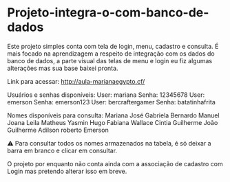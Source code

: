 # Projeto-integra-o-com-banco-de-dados

Este projeto simples conta com tela de login, menu, cadastro e consulta. É mais focado na aprendizagem a respeito de integração com os dados do banco de dados, a parte visual das telas de menu e login eu fiz algumas alterações mas sua base baixei pronta.

Link para acessar: http://aula-marianaegypto.cf/

Usuários e senhas disponíveis: 
User: mariana Senha: 12345678
User: emerson Senha: emerson123
User: bercraftergamer Senha: batatinhafrita

Nomes disponíveis para consulta:
Mariana
José
Gabriela
Bernardo
Manuel
Joana
Leila
Matheus
Yasmin
Hugo
Fabiana 
Wallace
Cintia
Guilherme
João Guilherme
Adilson roberto
Emerson

⚠️ Para consultar todos os nomes armazenados na tabela, é só deixar a barra em branco e clicar em consultar.

O projeto por enquanto não conta ainda com a associação de cadastro com Login mas pretendo alterar isso em breve.

